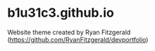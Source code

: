# b1u31c3.github.io

Website theme created by Ryan Fitzgerald (https://github.com/RyanFitzgerald/devportfolio)
